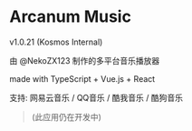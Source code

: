 # Arcanum Music

v1.0.21 (Kosmos Internal)

由 @NekoZX123 制作的多平台音乐播放器

made with TypeScript + Vue.js + React

支持: 网易云音乐 / QQ音乐 / 酷我音乐 / 酷狗音乐

> (此应用仍在开发中)
